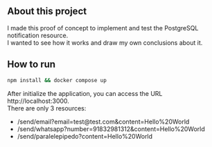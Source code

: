 ## About this project

<div>I made this proof of concept to implement and test the PostgreSQL notification resource.</div>
<div>I wanted to see how it works and draw my own conclusions about it.</div>

## How to run

```bash
npm install && docker compose up
```

<div>After initialize the application, you can access the URL http://localhost:3000.</div>
There are only 3 resources:
<ul>
<li>/send/email?email=test@test.com&content=Hello%20World</li>
<li>/send/whatsapp?number=91832981312&content=Hello%20World</li>
<li>/send/paralelepipedo?content=Hello%20World</li>
</ul>
